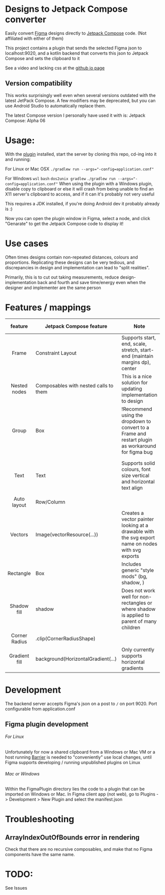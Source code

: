 # Designs to Jetpack Compose converter
Easily convert [Figma](https://www.figma.com/) designs directly to [Jetpack Compose](https://developer.android.com/jetpack/compose) code. (Not affiliated with either of them)

This project contains a plugin that sends the selected Figma json to localhost:9020, and a kotlin backend that converts this json
to Jetpack Compose and sets the clipboard to it

See a video and lacking css at the [github io page](https://caelumf.github.io/FigmaToCompose/)

## Version compatibility
This works surprisingly well even when several versions outdated with the latest JetPack Compose. A few modifiers may be deprecated, but you can use
Android Studio to automatically replace them.

The latest Compose version I personally have used it with is:
Jetpack Compose: Alpha 06

# Usage:
With the [plugin](https://www.figma.com/community/plugin/856651176156241740/Figma-to-Compose) installed, start the server by cloning this repo, cd-ing into it and running:

For Linux or Mac OSX
`./gradlew run --args="-config=application.conf"`

For Windows
`wsl`
`bash`
`dos2unix gradlew`
`./gradlew run --args="-config=application.conf"`
When using the plugin with a Windows plugin, disable copy to clipboard or else it will crash from being unable to find an X11 server's clipboard to access, and
if it can it's probably not very useful

This requires a JDK installed, if you're doing Android dev it probably already is :)

Now you can open the plugin window in Figma, select a node, and click "Genarate" to get the Jetpack Compose code to display it!

# Use cases
Often times designs contain non-repeated distances, colours and proportions. Replicating these designs can be very tedious, and discrepancies in design and implementation can lead to "split realities".

Primarily, this is to cut out taking measurements, reduce design-implementation back and fourth and save time/energy even when the designer and implementer are the same person

# Features / mappings

|    feature    | Jetpack Compose feature               | Note                                                                                              | Missing / to-do                                    |
|:-------------:|---------------------------------------|---------------------------------------------------------------------------------------------------|----------------------------------------------------|
| Frame         | Constraint Layout                     | Supports start, end, scale, stretch, start-end (maintain margins dp), center                      | auto remove redundant constraints                  |
| Nested nodes  | Composables with nested calls to them | This is a nice solution for updating implementation to design                                     |                                                    |
| Group         | Box                                   | !Recommend using the dropdown to convert to a Frame and restart plugin as workaround for figma bug| Pass parent group's constraints to group's children|
| Text          | Text                                  | Supports solid colours, font size vertical and horizontal text align                              | Font family, bold, italic, advanced Figma features |
| Auto layout   | Row/Column                            |                                                                                                   |                                                    |
| Vectors       | Image(vectorResource(...))            | Creates a vector painter looking at a drawable with the svg export name on nodes with svg exports | Automation for importing svgs from figma           |
| Rectangle     | Box                                   | Includes generic "style mods" (bg, shadow, )                                                      |                                                    |
| Shadow fill   | shadow                            | Does not work well for non-rectangles or where shadow is applied to parent of many children       | Other shapes, find solution for shadows on parents     |
| Corner Radius | .clip(CornerRadiusShape)              |                                                                                                   |                                                    |
| Gradient fill | background(HorizontalGradient(...)|  Only currently supports horizontal gradients                                                     |                                                    |

# Development

The backend server accepts Figma's json on a post to `/` on port 9020. Port configurable from application.conf

## Figma plugin development
###### For Linux

 Unfortunately for now a shared clipboard from a Windows or Mac VM or a host running [Barrier](https://github.com/debauchee/barrier) is needed to "conveniently" use local changes,
 until Figma supports developing / running unpublished plugins on Linux

###### Mac or Windows
Within the FigmaPlugin directory lies the code to a plugin that can be imported on Windows or Mac. In Figma client app (not web), go to
Plugins -> Development > New Plugin and select the manifest.json


# Troubleshooting

## ArrayIndexOutOfBounds error in rendering
Check that there are no recursive composables, and make that no Figma components
have the same name.

# TODO:
See Issues
